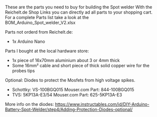 These are the parts you need to buy for building the Spot welder
With the Reichelt.de Shop Links you can directly ad all parts to your shopping cart.
For a complete Parts list take a look at the BOM_Arduino_Spot_welder_V2.xlsx

Parts not orderd from Reichelt.de:

- 1x Arduino Nano 


Parts I bought at the local hardware store:
- 1x piece of 16x70mm aluminium about 3 or 4mm thick
- Some 16mm² cable and short piece of thick solid copper wire for the probes tips  


Optional:
Diodes to protect the Mosfets from high voltage spikes.
- Schottky: VS-100BGQ015 Mouser.com Part: 844-100BGQ015
- TVS: 5KP13A-E3/54 Mouser.com Part: 625-5KP13A-E3

More info on the diodes: https://www.instructables.com/id/DIY-Arduino-Battery-Spot-Welder/step4/Adding-Protection-Diodes-optional/
